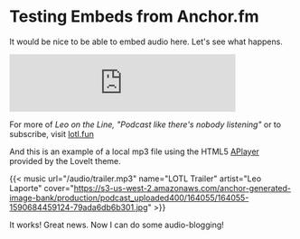 # Testing Embeds from Anchor.fm

It would be nice to be able to embed audio here. Let's see what happens.
<!--more-->
<iframe src="https://anchor.fm/lotl/embed/episodes/Line-10-e352ct/a-aa5qiu" height="102px" width="400px" frameborder="0" scrolling="no"></iframe>

For more of _Leo on the Line, "Podcast like there's nobody listening"_ or to subscribe, visit [lotl.fun](http://lotl.fun/)

And this is an example of a local mp3 file using the HTML5 [APlayer](https://github.com/MoePlayer/APlayer) provided by the LoveIt theme. 

{{< music url="/audio/trailer.mp3" name="LOTL Trailer" artist="Leo Laporte" cover="https://s3-us-west-2.amazonaws.com/anchor-generated-image-bank/production/podcast_uploaded400/164055/164055-1590684459124-79ada6db6b301.jpg" >}}

It works! Great news. Now I can do some audio-blogging!

